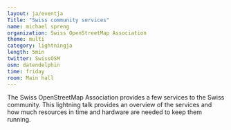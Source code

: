 ```yaml
---
layout: ja/eventja
Title: "Swiss community services"
name: michael spreng
organization: Swiss OpenStreetMap Association
theme: multi
category: lightningja
length: 5min
twitter: SwissOSM
osm: datendelphin
time: friday
room: Main hall
---
```

The Swiss OpenStreetMap Association provides a few services to the Swiss community. This lightning talk provides an overview of the services and how much resources in time and hardware are needed to keep them running.

